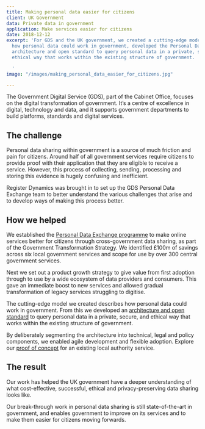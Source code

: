```yaml
---
title: Making personal data easier for citizens
client: UK Government
data: Private data in government
application: Make services easier for citizens
date: 2018-12-12
excerpt: 'For GDS and the UK government, we created a cutting-edge model to describe
  how personal data could work in government, developed the Personal Data Exchange
  architecture and open standard to query personal data in a private, secure, and
  ethical way that works within the existing structure of government.

  '
image: "/images/making_personal_data_easier_for_citizens.jpg"

---
```

The Government Digital Service (GDS), part of the Cabinet Office, focuses on the digital transformation of government. It’s a centre of excellence in digital, technology and data, and it supports government departments to build platforms, standards and digital services.

## The challenge

Personal data sharing within government is a source of much friction and pain for citizens. Around half of all government services require citizens to provide proof with their application that they are eligible to receive a service. However, this process of collecting, sending, processing and storing this evidence is hugely confusing and inefficient.

Register Dynamics was brought in to set up the GDS Personal Data Exchange team to better understand the various challenges that arise and to develop ways of making this process better.

## How we helped

We established the [Personal Data Exchange programme](https://dataingovernment.blog.gov.uk/2017/08/25/digital-eligibility-checks-for-service-teams/) to make online services better for citizens through cross-government data sharing, as part of the Government Transformation Strategy. We identified £100m of savings across six local government services and scope for use by over 300 central government services.

Next we set out a product growth strategy to give value from first adoption through to use by a wide ecosystem of data providers and consumers. This gave an immediate boost to new services and allowed gradual transformation of legacy services struggling to digitise.

The cutting-edge model we created describes how personal data could work in government. From this we developed an [architecture and open standard](https://github.com/alphagov/aquae-specification) to query personal data in a private, secure, and ethical way that works within the existing structure of government.

By deliberately segmenting the architecture into technical, legal and policy components, we enabled agile development and flexible adoption. Explore our [proof of concept](https://github.com/alphagov/blue-badge-demo) for an existing local authority service.

## The result

Our work has helped the UK government have a deeper understanding of what cost-effective, successful, ethical and privacy-preserving data sharing looks like.

Our break-through work in personal data sharing is still state-of-the-art in government, and enables government to improve on its services and to make them easier for citizens moving forwards.